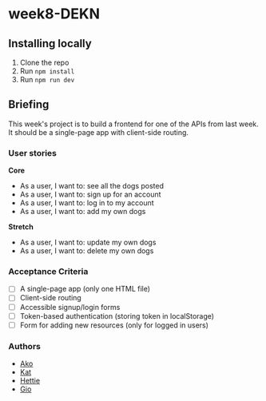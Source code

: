# week8-DEKN

## Installing locally

1. Clone the repo
2. Run `npm install`
3. Run `npm run dev`

## Briefing

This week's project is to build a frontend for one of the APIs from last week. It should be a single-page app with client-side routing.

### User stories

__Core__
- As a user, I want to: see all the dogs posted
- As a user, I want to: sign up for an account
- As a user, I want to: log in to my account
- As a user, I want to: add my own dogs

__Stretch__
- As a user, I want to: update my own dogs
- As a user, I want to: delete my own dogs

### Acceptance Criteria

- [ ] A single-page app (only one HTML file)
- [ ] Client-side routing
- [ ] Accessible signup/login forms
- [ ] Token-based authentication (storing token in localStorage)
- [ ] Form for adding new resources (only for logged in users)

### Authors

- [Ako](https://github.com/akomiqaia)
- [Kat](https://github.com/Alexreid95)
- [Hettie](https://github.com/HettieM)
- [Gio](https://github.com/glrta)
